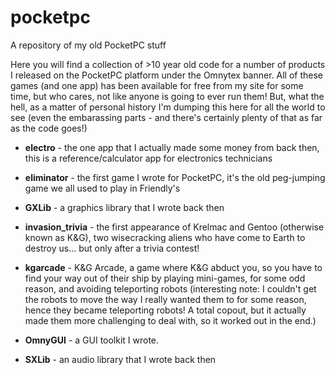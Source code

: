 # pocketpc
A repository of my old PocketPC stuff

Here you will find a collection of >10 year old code for a number of products I released on the PocketPC platform under the Omnytex banner.  All of these games (and one app) has been available for free from my site for some time, but who cares, not like anyone is going to ever run them!  But, what the hell, as a matter of personal history I'm dumping this here for all the world to see (even the embarassing parts - and there's certainly plenty of that as far as the code goes!)

* **electro** - the one app that I actually made some money from back then, this is a reference/calculator app for electronics technicians
  
* **eliminator** - the first game I wrote for PocketPC, it's the old peg-jumping game we all used to play in Friendly's
  
* **GXLib** - a graphics library that I wrote back then
  
* **invasion_trivia** - the first appearance of Krelmac and Gentoo (otherwise known as K&G), two wisecracking aliens who have come to Earth to destroy us... but only after a trivia contest!
  
* **kgarcade** - K&G Arcade, a game where K&G abduct you, so you have to find your way out of their ship by playing mini-games, for some odd reason, and avoiding teleporting robots (interesting note: I couldn't get the robots to move the way I really wanted them to for some reason, hence they became teleporting robots!  A total copout, but it actually made them more challenging to deal with, so it worked out in the end.)
  
* **OmnyGUI** - a GUI toolkit I wrote.
  
* **SXLib** - an audio library that I wrote back then


